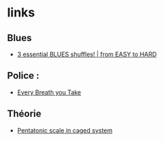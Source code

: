 # links

## Blues
- [3 essential BLUES shuffles! | from EASY to HARD](https://www.youtube.com/watch?v=bvGIQ6lALvw)

## Police :
- [Every Breath you Take](https://www.youtube.com/watch?v=H-4yodHCvu0)

## Théorie
- [Pentatonic scale in caged system](https://emeryguitarchops.wordpress.com/c-a-g-e-d-and-diagonal-pentatonic-scales/)
